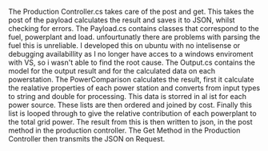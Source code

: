   
The Production Controller.cs takes care of the post and get.
This takes the post of the payload calculates the result and saves it to JSON, whilst checking for errors.
The Payload.cs contains classes that correspond to the fuel, powerplant and load. unfourtunatly there are problems with parsing the fuel this is unreliable. I developed this on ubuntu with no intelisense or debugging availabillity as I no longer have acces to a windows enviroment with VS, so i wasn't able to find the root cause.
The Output.cs contains the model for the output result and for the calculated data on each powerstation.
The PowerComparison calculates the result, first it calculate the realative properties of each power station and converts from input types to string and double for processing. This data is storred in al ist for each power source. These lists are then ordered and joined by cost. Finally this list is looped through to give the relative contribution of each powerplant to the total grid power. The result from this is then written to json, in the post method in the production controller. The Get Method in the Production Controller then transmits the JSON on Request.

         
